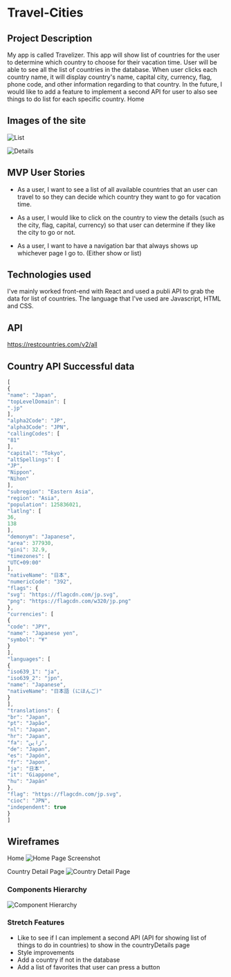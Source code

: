 # Travel-Cities

## Project Description
My app is called Travelizer. This app will show list of countries for the user to determine which country to choose for their vacation time. User will be able to see all the list of countries in the database. When user clicks each country name, it will display country's name, capital city, currency, flag, phone code, and other information regarding to that country. In the future, I would like to add a feature to implement a second API for user to also see things to do list for each specific country.
Home

## Images of the site
![List](assets/List.png)

![Details](assets/Details.png)

## MVP User Stories
* As a user, I want to see a list of all available countries that an user can travel to so they can decide which country they want to go for vacation time.

* As a user, I would like to click on the country to view the details (such as the city, flag, capital, currency) so that user can determine if they like the city to go or not.

* As a user, I want to have a navigation bar that always shows up whichever page I go to. (Either show or list)

## Technologies used
I've mainly worked front-end with React and used a publi API to grab the data for list of countries. The language that I've used are Javascript, HTML and CSS.

## API
https://restcountries.com/v2/all

## Country API Successful data
```javascript
[
{
"name": "Japan",
"topLevelDomain": [
".jp"
],
"alpha2Code": "JP",
"alpha3Code": "JPN",
"callingCodes": [
"81"
],
"capital": "Tokyo",
"altSpellings": [
"JP",
"Nippon",
"Nihon"
],
"subregion": "Eastern Asia",
"region": "Asia",
"population": 125836021,
"latlng": [
36,
138
],
"demonym": "Japanese",
"area": 377930,
"gini": 32.9,
"timezones": [
"UTC+09:00"
],
"nativeName": "日本",
"numericCode": "392",
"flags": {
"svg": "https://flagcdn.com/jp.svg",
"png": "https://flagcdn.com/w320/jp.png"
},
"currencies": [
{
"code": "JPY",
"name": "Japanese yen",
"symbol": "¥"
}
],
"languages": [
{
"iso639_1": "ja",
"iso639_2": "jpn",
"name": "Japanese",
"nativeName": "日本語 (にほんご)"
}
],
"translations": {
"br": "Japan",
"pt": "Japão",
"nl": "Japan",
"hr": "Japan",
"fa": "ژاپن",
"de": "Japan",
"es": "Japón",
"fr": "Japon",
"ja": "日本",
"it": "Giappone",
"hu": "Japán"
},
"flag": "https://flagcdn.com/jp.svg",
"cioc": "JPN",
"independent": true
}
]
```

## Wireframes
Home
![Home Page Screenshot](https://github.com/Tiranoe/Travel-Cities/blob/main/assets/Home%20wireframe.png?raw=true)

Country Detail Page
![Country Detail Page](https://github.com/Tiranoe/Travel-Cities/blob/main/assets/Country%20Details.png?raw=true)

### Components Hierarchy
![Component Hierarchy](https://github.com/Tiranoe/Travel-Cities/blob/main/assets/Components%20Diagram.png?raw=true)


### Stretch Features
* Like to see if I can implement a second API (API for showing list of things to do in countries) to show in the countryDetails page
* Style improvements
* Add a country if not in the database
* Add a list of favorites that user can press a button